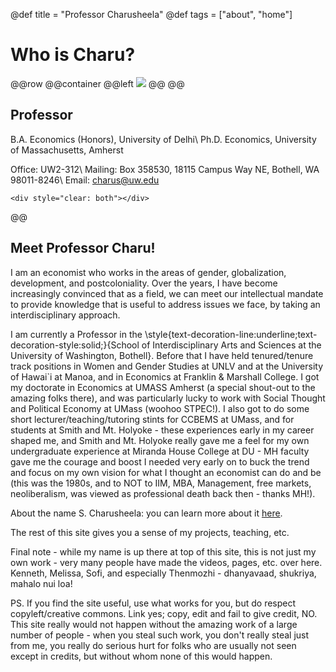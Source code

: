 @def title = "Professor Charusheela"
@def tags = ["about", "home"]

# Who is Charu?

@@row
@@container
@@left ![](/assets/profcharu.jpg) @@
@@
## Professor

B.A. Economics (Honors), University of Delhi\\
Ph.D. Economics, University of Massachusetts, Amherst

Office: UW2-312\\
Mailing: Box 358530, 18115 Campus Way NE, Bothell, WA 98011-8246\\
Email: [charus@uw.edu](mailto:charus@uw.edu)
~~~
<div style="clear: both"></div>
~~~
@@

## Meet Professor Charu!
I am an economist who works in the areas of gender, globalization, development, and postcoloniality.
Over the years, I have become increasingly convinced that as a field, we can meet our intellectual mandate to provide knowledge that is useful to address issues we face, by taking an interdisciplinary approach.

I am currently a Professor in the \style{text-decoration-line:underline;text-decoration-style:solid;}{School of Interdisciplinary Arts and Sciences at the University of Washington, Bothell}.
Before that I have held tenured/tenure track positions in Women and Gender Studies at UNLV and at the University of Hawai\`i at Manoa, and in Economics at Franklin & Marshall College.
I got my doctorate in Economics at UMASS Amherst (a special shout-out to the amazing folks there), and was particularly lucky to work with Social Thought and Political Economy at UMass (woohoo STPEC!).
I also got to do some short lecturer/teaching/tutoring stints for CCBEMS at UMass, and for students at Smith and Mt. Holyoke - these experiences early in my career shaped me, and Smith and Mt. Holyoke really gave me a feel for my own undergraduate experience at Miranda House College at DU - MH faculty gave me the courage and boost I needed very early on to buck the trend and focus on my own vision for what I thought an economist can do and be (this was the 1980s, and to NOT to IIM, MBA, Management, free markets, neoliberalism, was viewed as professional death back then - thanks MH!).

About the name S. Charusheela: you can learn more about it [here]().

The rest of this site gives you a sense of my projects, teaching, etc.  

Final note - while my name is up there at top of this site, this is not just my own work - very many people have made the videos, pages, etc. over here. Kenneth, Melissa, Sofi, and especially Thenmozhi - dhanyavaad, shukriya, mahalo nui loa! 

PS. If you find the site useful, use what works for you, but do respect copyleft/creative commons.  Link yes; copy, edit and fail to give credit, NO.  This site really would not happen without the amazing work of a large number of people - when you steal such work, you don't really steal just from me, you really do serious hurt for folks who are usually not seen except in credits, but without whom none of this would happen.
